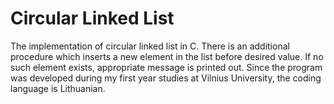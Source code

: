 # Circular Linked List

<p>The implementation of circular linked list in C. There is an additional procedure which inserts a new element in the list before desired value. If no such element exists, appropriate message is printed out. Since the program was developed during my first year studies at Vilnius University, the coding language is Lithuanian.</p>
